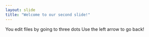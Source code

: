 ```yaml
---
layout: slide
title: "Welcome to our second slide!"
---
```

You edit files by going to three dots
Use the left arrow to go back!
